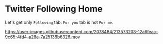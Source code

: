 # Twitter Following Home 

Let's get only `Following` tab. `For you` tab is not `For me`.


https://user-images.githubusercontent.com/2078484/213573203-12a6feac-9c65-4fd4-a28a-7a25136b6326.mov
